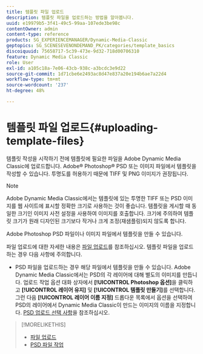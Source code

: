```yaml
---
title: 템플릿 파일 업로드
description: 템플릿 파일을 업로드하는 방법을 알아봅니다.
uuid: e19979b5-3f41-49c5-99aa-107ede3be98c
contentOwner: admin
content-type: reference
products: SG_EXPERIENCEMANAGER/Dynamic-Media-Classic
geptopics: SG_SCENESEVENONDEMAND_PK/categories/template_basics
discoiquuid: 75658717-5c39-473e-9d32-718d00706310
feature: Dynamic Media Classic
role: User
exl-id: a105c18a-7e06-43cb-938c-a3bcdc3e9d22
source-git-commit: 1d71cbe6e2493ac8d47e837a20e194b6ae7a22d4
workflow-type: tm+mt
source-wordcount: '237'
ht-degree: 48%

---
```


# 템플릿 파일 업로드{#uploading-template-files}

템플릿 작성을 시작하기 전에 템플릿에 필요한 파일을 Adobe Dynamic Media Classic에 업로드합니다. Adobe® Photoshop® PSD 또는 이미지 파일에서 템플릿을 작성할 수 있습니다. 투명도를 허용하기 때문에 TIFF 및 PNG 이미지가 권장됩니다.

>[!NOTE]
>
>Adobe Dynamic Media Classic에서는 템플릿에 있는 투명한 TIFF 또는 PSD 이미지를 웹 사이트에 표시할 정확한 크기로 사용하는 것이 좋습니다. 템플릿을 게시할 때 동일한 크기인 이미지 사전 설정을 사용하여 이미지를 호출합니다. 크기에 주의하여 템플릿 크기가 원래 디자인된 크기보다 작거나 크게 조정(재샘플링)되지 않도록 합니다.

Adobe Photoshop PSD 파일이나 이미지 파일에서 템플릿을 만들 수 있습니다.

파일 업로드에 대한 자세한 내용은 [파일 업로드](uploading-files.md#uploading_files)를 참조하십시오. 템플릿 파일을 업로드하는 경우 다음 사항에 주의합니다.

* PSD 파일을 업로드하는 경우 해당 파일에서 템플릿을 만들 수 있습니다. Adobe Dynamic Media Classic에서는 PSD의 각 레이어에 대해 별도의 이미지를 만듭니다. 업로드 작업 옵션 대화 상자에서 **[!UICONTROL Photoshop 옵션]**&#x200B;을 클릭하고 **[!UICONTROL 레이어 유지]** 및 **[!UICONTROL 템플릿 만들기]**&#x200B;를 선택합니다. 그런 다음 **[!UICONTROL 레이어 이름 지정]** 드롭다운 목록에서 옵션을 선택하여 PSD의 레이어에서 Dynamic Media Classic이 만드는 이미지의 이름을 지정합니다.
[PSD 업로드 선택 사항](psd-files.md#psd_upload_options)을 참조하십시오.

<!-- THERE IS NO LONGER AN IMAGE EDITING OPTIONS MENU * If you are uploading images, you can create a mask from its clipping path. This option applies to images created with image-editing applications in which a clipping path was created. In the Upload Job Options dialog box, select Image Editing Options and select the Create Mask From Clipping Path option. 
See [Image editing options at upload](image-editing-options-upload.md#image-editing-options-at-upload). -->

>[!MORELIKETHIS]
>
>* [파일 업로드](uploading-files.md#uploading_your_files)
>* [PSD 파일 작업](psd-files.md#working_with_psd_files)

